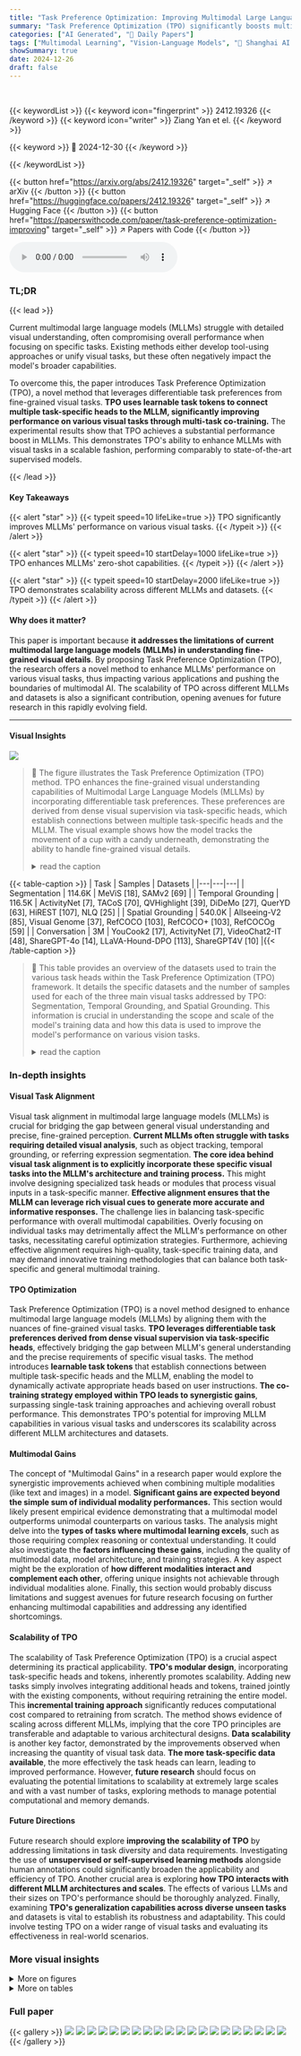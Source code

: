 ```yaml
---
title: "Task Preference Optimization: Improving Multimodal Large Language Models with Vision Task Alignment"
summary: "Task Preference Optimization (TPO) significantly boosts multimodal large language models' visual understanding by aligning them with fine-grained visual tasks via learnable task tokens, achieving 14.6..."
categories: ["AI Generated", "🤗 Daily Papers"]
tags: ["Multimodal Learning", "Vision-Language Models", "🏢 Shanghai AI Laboratory",]
showSummary: true
date: 2024-12-26
draft: false
---
```


<br>

{{< keywordList >}}
{{< keyword icon="fingerprint" >}} 2412.19326 {{< /keyword >}}
{{< keyword icon="writer" >}} Ziang Yan et el. {{< /keyword >}}
 
{{< keyword >}} 🤗 2024-12-30 {{< /keyword >}}
 
{{< /keywordList >}}

{{< button href="https://arxiv.org/abs/2412.19326" target="_self" >}}
↗ arXiv
{{< /button >}}
{{< button href="https://huggingface.co/papers/2412.19326" target="_self" >}}
↗ Hugging Face
{{< /button >}}
{{< button href="https://paperswithcode.com/paper/task-preference-optimization-improving" target="_self" >}}
↗ Papers with Code
{{< /button >}}



<audio controls>
    <source src="https://ai-paper-reviewer.com/2412.19326/podcast.wav" type="audio/wav">
    Your browser does not support the audio element.
</audio>


### TL;DR


{{< lead >}}

Current multimodal large language models (MLLMs) struggle with detailed visual understanding, often compromising overall performance when focusing on specific tasks. Existing methods either develop tool-using approaches or unify visual tasks, but these often negatively impact the model's broader capabilities. 

To overcome this, the paper introduces Task Preference Optimization (TPO), a novel method that leverages differentiable task preferences from fine-grained visual tasks.  **TPO uses learnable task tokens to connect multiple task-specific heads to the MLLM, significantly improving performance on various visual tasks through multi-task co-training.** The experimental results show that TPO achieves a substantial performance boost in MLLMs. This demonstrates TPO's ability to enhance MLLMs with visual tasks in a scalable fashion, performing comparably to state-of-the-art supervised models.

{{< /lead >}}


#### Key Takeaways

{{< alert "star" >}}
{{< typeit speed=10 lifeLike=true >}} TPO significantly improves MLLMs' performance on various visual tasks. {{< /typeit >}}
{{< /alert >}}

{{< alert "star" >}}
{{< typeit speed=10 startDelay=1000 lifeLike=true >}} TPO enhances MLLMs' zero-shot capabilities. {{< /typeit >}}
{{< /alert >}}

{{< alert "star" >}}
{{< typeit speed=10 startDelay=2000 lifeLike=true >}} TPO demonstrates scalability across different MLLMs and datasets. {{< /typeit >}}
{{< /alert >}}

#### Why does it matter?
This paper is important because **it addresses the limitations of current multimodal large language models (MLLMs) in understanding fine-grained visual details**. By proposing Task Preference Optimization (TPO), the research offers a novel method to enhance MLLMs' performance on various visual tasks, thus impacting various applications and pushing the boundaries of multimodal AI.  The scalability of TPO across different MLLMs and datasets is also a significant contribution, opening avenues for future research in this rapidly evolving field.

------
#### Visual Insights



![](https://arxiv.org/html/2412.19326/x1.png)

> 🔼 The figure illustrates the Task Preference Optimization (TPO) method.  TPO enhances the fine-grained visual understanding capabilities of Multimodal Large Language Models (MLLMs) by incorporating differentiable task preferences. These preferences are derived from dense visual supervision via task-specific heads, which establish connections between multiple task-specific heads and the MLLM.  The visual example shows how the model tracks the movement of a cup with a candy underneath, demonstrating the ability to handle fine-grained visual details.
> <details>
> <summary>read the caption</summary>
> Figure 1: TPO uses differentiable task preferences from dense visual supervisions via task-specific heads to enhance MLLMs in fine-grained understanding.
> </details>





{{< table-caption >}}
| Task | Samples | Datasets |
|---|---|---|
| Segmentation | 114.6K | MeViS [18], SAMv2 [69] |
| Temporal Grounding | 116.5K | ActivityNet [7], TACoS [70], QVHighlight [39], DiDeMo [27], QuerYD [63], HiREST [107], NLQ [25] |
| Spatial Grounding | 540.0K | Allseeing-V2 [85], Visual Genome [37], RefCOCO [103], RefCOCO+ [103], RefCOCOg [59] |
| Conversation | 3M | YouCook2 [17], ActivityNet [7], VideoChat2-IT [48], ShareGPT-4o [14], LLaVA-Hound-DPO [113], ShareGPT4V [10] |{{< /table-caption >}}

> 🔼 This table provides an overview of the datasets used to train the various task heads within the Task Preference Optimization (TPO) framework.  It details the specific datasets and the number of samples used for each of the three main visual tasks addressed by TPO: Segmentation, Temporal Grounding, and Spatial Grounding.  This information is crucial in understanding the scope and scale of the model's training data and how this data is used to improve the model's performance on various vision tasks.
> <details>
> <summary>read the caption</summary>
> Table 1: Overview of Datasets Used in TPO for Various Tasks.
> </details>





### In-depth insights


#### Visual Task Alignment
Visual task alignment in multimodal large language models (MLLMs) is crucial for bridging the gap between general visual understanding and precise, fine-grained perception.  **Current MLLMs often struggle with tasks requiring detailed visual analysis**, such as object tracking, temporal grounding, or referring expression segmentation.  **The core idea behind visual task alignment is to explicitly incorporate these specific visual tasks into the MLLM's architecture and training process.**  This might involve designing specialized task heads or modules that process visual inputs in a task-specific manner.  **Effective alignment ensures that the MLLM can leverage rich visual cues to generate more accurate and informative responses.**  The challenge lies in balancing task-specific performance with overall multimodal capabilities.  Overly focusing on individual tasks may detrimentally affect the MLLM's performance on other tasks, necessitating careful optimization strategies.  Furthermore, achieving effective alignment requires high-quality, task-specific training data, and may demand innovative training methodologies that can balance both task-specific and general multimodal training.

#### TPO Optimization
Task Preference Optimization (TPO) is a novel method designed to enhance multimodal large language models (MLLMs) by aligning them with the nuances of fine-grained visual tasks.  **TPO leverages differentiable task preferences derived from dense visual supervision via task-specific heads**, effectively bridging the gap between MLLM's general understanding and the precise requirements of specific visual tasks.  The method introduces **learnable task tokens** that establish connections between multiple task-specific heads and the MLLM, enabling the model to dynamically activate appropriate heads based on user instructions. **The co-training strategy employed within TPO leads to synergistic gains**, surpassing single-task training approaches and achieving overall robust performance.  This demonstrates TPO's potential for improving MLLM capabilities in various visual tasks and underscores its scalability across different MLLM architectures and datasets.

#### Multimodal Gains
The concept of "Multimodal Gains" in a research paper would explore the synergistic improvements achieved when combining multiple modalities (like text and images) in a model.  **Significant gains are expected beyond the simple sum of individual modality performances.** This section would likely present empirical evidence demonstrating that a multimodal model outperforms unimodal counterparts on various tasks.  The analysis might delve into the **types of tasks where multimodal learning excels**, such as those requiring complex reasoning or contextual understanding.  It could also investigate the **factors influencing these gains**, including the quality of multimodal data, model architecture, and training strategies.  A key aspect might be the exploration of **how different modalities interact and complement each other**, offering unique insights not achievable through individual modalities alone.  Finally, this section would probably discuss limitations and suggest avenues for future research focusing on further enhancing multimodal capabilities and addressing any identified shortcomings.

#### Scalability of TPO
The scalability of Task Preference Optimization (TPO) is a crucial aspect determining its practical applicability.  **TPO's modular design**, incorporating task-specific heads and tokens, inherently promotes scalability.  Adding new tasks simply involves integrating additional heads and tokens, trained jointly with the existing components, without requiring retraining the entire model. This **incremental training approach** significantly reduces computational cost compared to retraining from scratch. The method shows evidence of scaling across different MLLMs, implying that the core TPO principles are transferable and adaptable to various architectural designs.  **Data scalability** is another key factor, demonstrated by the improvements observed when increasing the quantity of visual task data.  **The more task-specific data available**, the more effectively the task heads can learn, leading to improved performance. However,  **future research** should focus on evaluating the potential limitations to scalability at extremely large scales and with a vast number of tasks, exploring methods to manage potential computational and memory demands.

#### Future Directions
Future research should explore **improving the scalability of TPO** by addressing limitations in task diversity and data requirements.  Investigating the use of **unsupervised or self-supervised learning methods** alongside human annotations could significantly broaden the applicability and efficiency of TPO. Another crucial area is exploring **how TPO interacts with different MLLM architectures and scales**.  The effects of various LLMs and their sizes on TPO's performance should be thoroughly analyzed.  Finally, examining **TPO's generalization capabilities across diverse unseen tasks** and datasets is vital to establish its robustness and adaptability.  This could involve testing TPO on a wider range of visual tasks and evaluating its effectiveness in real-world scenarios.


### More visual insights

<details>
<summary>More on figures
</summary>


![](https://arxiv.org/html/2412.19326/x2.png)

> 🔼 This figure compares three different learning methods: Preference Optimization (PO), Direct Preference Optimization (DPO), and Task Preference Optimization (TPO).  PO uses a reward model to maximize the likelihood of the model's output given the reward. DPO uses a reference model's output as a preference signal to guide the main model's training. TPO uses visual task annotations as preferences, enabling it to incorporate this information through task-specific heads and tokens.  The diagram illustrates the data flow in each method, indicating which components are frozen or unfrozen during training.  The use of solid and dotted lines visualizes data flow and feedback, respectively. This highlights how TPO incorporates visual task knowledge into the MLLM through jointly maximizing the likelihood of visual task estimations and multimodal dialogue.  In essence, the figure shows the evolution of model training techniques from purely likelihood-based methods to methods incorporating user preferences or visual task-specific information, culminating in TPO.
> <details>
> <summary>read the caption</summary>
> Figure 2: Comparison of Learning Method. A solid line indicates data flow, and a dotted line represents feedback.  and  denote modules that are frozen and unfrozen.
> </details>



![](https://arxiv.org/html/2412.19326/x6.png)

> 🔼 This figure illustrates the overall architecture of the Task Preference Optimization (TPO) method and its training process.  TPO enhances multimodal large language models (MLLMs) by incorporating visual task knowledge. The architecture comprises four key parts: a vision encoder which processes visual input; a connector that integrates visual and textual information; a large language model (LLM) that generates responses; and a series of visual task heads which perform specific visual tasks (like object detection, tracking, etc.). The different colors of the flame symbols indicate which components of the model are updated during each of the three training stages.  In essence, the diagram visually depicts how TPO fine-tunes these individual parts jointly to improve MLLM's multimodal performance and visual task-specific accuracy.
> <details>
> <summary>read the caption</summary>
> Figure 3: Overall Pipeline of TPO. The architecture of Task Preference Optimization (TPO) consists of four main components: (1) a vision encoder, (2) a connector, (3) a large language model, and (4) a series of visual task heads. Differently colored flame symbols indicate which components are unfrozen at various stages of the training process.
> </details>



![](https://arxiv.org/html/2412.19326/x7.png)

> 🔼 This table presents the results of the Grounded Question Answering (Grounded QA) task.  The table compares the performance of several models, including VideoChat-TPO (the proposed method), on several metrics relevant to the task.  These metrics likely include accuracy (Acc), intersection over prediction (IoP), and Intersection over Union (IoU) at various thresholds, which measure the model's ability to both correctly answer questions and accurately locate the relevant visual information within the video.
> <details>
> <summary>read the caption</summary>
> Table 3: Performance on Grounded QA.
> </details>



![](https://arxiv.org/html/2412.19326/x8.png)

> 🔼 This table presents a quantitative comparison of the model's performance on several image understanding benchmarks.  It compares VideoChat-TPO against other state-of-the-art models on metrics such as accuracy and intersection over union (IoU).  The benchmarks likely assess the model's ability to understand and reason about images, possibly including tasks like image classification, object detection, or visual question answering. The results showcase the improvement achieved by the proposed method, highlighting its effectiveness in improving image understanding capabilities.
> <details>
> <summary>read the caption</summary>
> Table 4: Performance on Image Understanding.
> </details>



![](https://arxiv.org/html/2412.19326/x9.png)

> 🔼 Table 5 presents the zero-shot performance of moment retrieval models.  Zero-shot refers to evaluating the model's ability to perform the task without any fine-tuning or specific training on the moment retrieval dataset.  The table compares the performance of VideoChat-TPO against various other models, some of which use LLMs (large language models) and some which don't.  The models are evaluated using metrics such as recall at various Intersection over Union (IoU) thresholds (e.g., R@0.3, R@0.5, R@0.7).  The use of IoU indicates that the model's success in identifying moments is assessed based on the degree of overlap between the predicted moment and the ground truth moment.
> <details>
> <summary>read the caption</summary>
> Table 5: Zero-Shot Performance on Moment Retrieval.Gray means no LLM.
> </details>



![](https://arxiv.org/html/2412.19326/x10.png)

> 🔼 This table presents the results of fine-tuning various models on moment retrieval and highlight detection tasks.  The performance is measured and compared across different models, including those with and without a large language model (LLM).  The 'Gray' annotation indicates models that do not utilize an LLM. The table likely shows metrics such as recall (R@k) at different thresholds (e.g., R@0.3, R@0.5, R@0.7), mean Intersection over Union (mIoU), Mean Average Precision (MAP), and HIT@1. This allows for a comprehensive comparison of performance across different models and task types.
> <details>
> <summary>read the caption</summary>
> Table 6: Fine-tuning Performance on Moment Retrieval and Highlight Detection. Gray means no LLM.
> </details>



![](https://arxiv.org/html/2412.19326/x11.png)

> 🔼 Table 7 displays the results of the spatial grounding task. Spatial grounding involves localizing objects within an image based on textual descriptions.  The table compares the performance of the VideoChat-TPO model against several other methods, including pixel-to-sequence models (VisionLLM-H), pixel-to-embedding approaches (NExT-Chat), and a state-of-the-art expert model (G-DINO).  The VideoChat-TPO model, despite employing a simpler task head, achieves comparable or superior performance to the more complex methods, indicating its effectiveness in handling spatial grounding.
> <details>
> <summary>read the caption</summary>
> Table 7: Spatial Grounding Task. ★★\bigstar★ with a refined decoder.
> </details>



</details>




<details>
<summary>More on tables
</summary>


{{< table-caption >}}
| Model | LLM | Params | Frames | MVBench [48] | VideoMME [22] Overall | VideoMME [22] Short | VideoMME [22] Medium | VideoMME [22] Long | MLVU [117] | M-AVG |
|---|---|---|---|---|---|---|---|---|---|---|---|
| TimeChat [72] | 7B | 96 | 38.5 | 34.3 | 36.9 | 39.1 | 43.1 | 31.8 | 33.9 | 32.1 | 33.6 | 30.9 |
| Video-LLAVA [49] | 7B | 8 | 43.0 | 41.1 | 41.9 | 46.9 | 47.3 | 38.7 | 40.4 | 37.8 | 37.9 | 47.3 |
| ShareGPT4Video [11] | 7B | 16 | 51.2 | 39.9 | 43.6 | 48.3 | 53.6 | 36.3 | 39.3 | 35.0 | 37.9 | 46.4 |
| LLaVA-Next-Video [115] | 7B | 16 | 44.0 | 38.0 | 40.8 | 44.6 | 47.4 | 37.7 | 39.4 | 31.9 | 35.6 | 39.3 |
| ST-LLM [52] | 7B | 64 | 54.9 | 37.9 | 42.3 | 45.7 | 48.4 | 36.8 | 41.4 | 31.3 | 36.9 | - |
| PLLaVA-34B [97] | 34B | 16 | 58.1 | 40.0 | 35.0 | 47.2 | 36.2 | 38.2 | 35.9 | 34.7 | 32.9 | 53.6 |
| Chat-UniVi [33] | 7B | 64 | 40.8 | 40.6 | 45.9 | 45.7 | 51.2 | 41.3 | 47.3 | 39.1 | 43.4 | - |
| VideoChat2 (baseline) [48] | 7B | 16 | 60.4 | 39.5 | 43.8 | 48.3 | 52.8 | 37.0 | 39.4 | 33.2 | 39.2 | 44.5 |
| VideoChat-TPO | 7B | 16 | **66.8** (+6.4) | **48.8** (+9.3) | **53.8** (+10.0) | 58.8 | 64.9 | 46.7 | 50.0 | 41.0 | **46.4** | **54.7** (+10.2) |{{< /table-caption >}}
> 🔼 This table presents a comparison of the performance of various models on multimodal video understanding benchmarks.  The benchmarks include MVBench (Overall, w/o subtitle, w/ subtitle), VideoMME (Short, Medium, Long, AVG, w/o subtitle, w/ subtitle), and MLVU (M-AVG).  Models are compared based on their performance using LLMs of the same generation or with 16 input frames.  The 'w/o s.' and 'w/ s.' columns indicate results without and with subtitles, respectively.  The M-AVG column shows the mean average score across the MLVU benchmark.
> <details>
> <summary>read the caption</summary>
> Table 2: Performance on Multimodal Video Understanding. We compare our model to others using LLMs of the same generation or 16-frame input. w/o s. indicates without subtitle, while w s. indicates with subtitle. M-AVG refers to the mean average of MLVU.
> </details>

{{< table-caption >}}
| Model | Acc@IoP | Acc@GQA | mIoP | IoP@0.3 | IoP@0.5 | mIoU | IoU@0.3 | IoU@0.5 |
|---|---|---|---|---|---|---|---|---|
| VIOLETv2 [23] | 54.9 | 12.8 | 23.6 | 25.1 | 23.3 | 3.1 | 4.3 | 1.3 |
| SeViLA [105] | 72.5 | 16.6 | 29.5 | 34.7 | 22.9 | 21.7 | 29.2 | 13.8 |
| LangRepo [34] | 59.6 | 17.1 | 31.3 | - | 28.7 | 18.5 | - | 12.2 |
| FrozenBiLM NG+ [100] | 73.8 | 17.5 | 24.2 | 28.5 | 23.7 | 9.6 | 13.5 | 6.1 |
| VideoStreaming [65] | 57.4 | 17.8 | 32.2 | - | 31.0 | 19.3 | - | 13.3 |
| LLoVi [110] | 65.9 | 24.3 | **37.3** | - | **36.9** | 20.0 | - | 15.3 |
| HawkEye [90] | - | - | - | - | - | 25.7 | 37.0 | 19.5 |
| VideoChat-TPO | **77.7** | **25.5** | 35.6 | **47.5** | 32.8 | **27.7** | **41.2** | **23.4** |{{< /table-caption >}}
> 🔼 This table presents an ablation study analyzing the impact of different components and data on the performance of the Task Preference Optimization (TPO) model.  Specifically, it investigates the contribution of various visual task heads (temporal, region, mask) and the inclusion of reasoning data on key metrics. The results show the effectiveness of the combined model components and data in achieving high performance.
> <details>
> <summary>read the caption</summary>
> Table 11: Ablation of Reasoning Data and Head Performance.
> </details>

{{< table-caption >}}
| Model | MM IU [60] | SEED2<sub>I</sub> [41] | SEED2<sub>M</sub> [41] |
|---|---|---|---|
| LLaVA-v1.5 [51] | 19.2 | 58.3 | 39.2 |
| ShareGPT4V [10] | 18.5 | - | - |
| OpenFlamingo [2] | 22.3 | 36.6 | 43.5 |
| LLaVA-Interleave [43] | 32.4 | - | - |
| VideoChat2 [48] | 35.0 | 26.5 | 27.6 |
| VideoChatGPT [57] | - | 38.3 | 49.8 |
| InternLM-XComposer [19] | 21.9 | 65.4 | 49.8 |
| VideoChat-TPO | **40.2** (+5.2) | **67.3** (+40.8) | **70.0** (+42.4) |{{< /table-caption >}}
> 🔼 This table presents an ablation study analyzing the impact of different components and data on the performance of the Task Preference Optimization (TPO) method.  It shows the results of various model configurations, systematically removing or adding components such as the temporal head (T), region head (R), and mask head (M), as well as including or excluding conversation data (C). The performance is measured using three metrics derived from different datasets: R1@0.5 from Charades-STA (a moment retrieval dataset); Acc@0.5 (average accuracy at IoU threshold of 0.5) across COCO datasets (evaluating region-based tasks); and J&F (Jaccard & F1-score) from Ref-YouTube-VOS (a referring video object segmentation dataset).  Each row represents a specific model configuration, indicating which components were included during training. This table helps to understand the contribution of each component and the dataset to the overall model performance.
> <details>
> <summary>read the caption</summary>
> Table 12: Impact of TPO Components and Data. T, R, M, and C denote temporal head, region head, mask head, and conversation data respectively. R1@0.5 means R1@0.5 in Charades-STA, Acc@0.5 represents the mean of Acc@0.5 in all COCO datasets, 𝒥𝒥\mathcal{J}caligraphic_J&ℱℱ\mathcal{F}caligraphic_F means 𝒥𝒥\mathcal{J}caligraphic_J&ℱℱ\mathcal{F}caligraphic_F in Ref-YouTube-VOS.
> </details>

{{< table-caption >}}
| Model | Charades-STA [24] |  |  |  |  |
|---|---|---|---|---|---| 
|  | R@0.3 | R@0.5 | R@0.7 | mIoU |  |
|---|---|---|---|---|---| 
| UniVTG [50] | 44.1 | 25.2 | 10.0 | 27.1 |  |
| VideoChat2 [48] | 38.0 | 14.3 | 3.8 | 24.6 |  |
| VTimeLLM [29] | 51.0 | 27.5 | 11.4 | 31.2 |  |
| TimeChat [72] | - | 32.2 | 13.4 | - |  |
| HawkEye [90] | 50.6 | 31.4 | 14.5 | 33.7 |  |
| ChatVTG [66] | 52.7 | 33.0 | 15.9 | 34.9 |  |
| VideoChat-TPO | **58.3** | **40.2** | **18.4** | **38.1** |  |{{< /table-caption >}}
> 🔼 This table presents the performance of various models on the MVBench benchmark, a challenging dataset designed for evaluating multimodal video understanding capabilities. It showcases the accuracy scores of different models across multiple fine-grained video tasks.  The results highlight the strengths and weaknesses of various approaches in terms of temporal perception and reasoning abilities.  These scores provide a comprehensive evaluation of the models' capacity to understand and reason about complex video scenarios.
> <details>
> <summary>read the caption</summary>
> Table 13: Results on MVBench Multi-choice Question Answering.
> </details>

{{< table-caption >}}
| Model | Charades-STA [24] |  |  |  | QVHighlight [39] |  |  |
|---|---|---|---|---|---|---|---| 
|  | R@0.3 | R@0.5 | R@0.7 | mIoU | mAP | HIT@1 |
|---|---|---|---|---|---|---|---| 
| M-DETR [39] | 65.8 | 52.1 | 30.6 | 45.5 | 35.7 | 55.6 |
| QD-DETR [62] | - | 57.3 | 32.6 | - | 38.9 | 62.4 |
| UniVTG [50] | 72.6 | 60.2 | 38.6 | 52.2 | 40.5 | 66.3 |
| TimeChat [72] | - | 46.7 | 23.7 | - | 21.7 | 37.9 |
| HawkEye [90] | 72.5 | 58.3 | 28.8 | - | - | - |
| VideoChat-TPO | **77.0** | **65.0** | **40.7** | **55.0** | 38.8 | 66.2 |{{< /table-caption >}}
> 🔼 Table 14 presents a quantitative analysis of the Multimodal Multi-Image Understanding (MMIU) benchmark [60].  It evaluates the performance of various models across multiple image understanding tasks. The 'Overall' score represents the average performance across all tasks, while other columns likely detail performance on specific sub-tasks within the MMIU benchmark. Accuracy serves as the primary evaluation metric for the table.
> <details>
> <summary>read the caption</summary>
> Table 14: Quantitative results of MMIU [60]. Accuracy is the metric, and the Overall score is computed across all tasks.
> </details>

{{< table-caption >}}
| Methods | RefCOCO [103] |  |  |  | 
|---|---|---|---|---|
|  | val | testA | testB |  | 
| MAttNet ★ [104] | 76.4 | 80.4 | 69.3 |  | 
| OFA-L [82] | 80.0 | 83.7 | 76.4 |  | 
| G-DINO-L ★ [53] | 90.6 | 93.2 | 88.2 |  | 
| VisionLLM-H [84] | - | 86.7 | - |  | 
| Shikra-7B [8] | 87.0 | 90.6 | 80.2 |  | 
| NExT-Chat-7B [109] | 85.5 | 90.0 | 77.9 |  | 
| VideoChat-TPO | 85.9 | 90.8 | 81.3 |  | {{< /table-caption >}}
> 🔼 This table presents the ablation study on the impact of different vision tasks included in the training process of the Task Preference Optimization (TPO) method. It shows the performance of the model when trained with various combinations of tasks: temporal grounding, spatial grounding, and segmentation. The results demonstrate the effect of each task on the overall performance and the synergistic effect when multiple tasks are combined.
> <details>
> <summary>read the caption</summary>
> Table 15: Ablation task datasets.
> </details>

{{< table-caption >}}
| Model | LaSOT [21] |  |  | GOT-10k [30] |  |  |
|---|---|---|---|---|---|---|
|  | Success | P<sub>norm</sub> | P | Overlap | SR0.5 | SR0.75 |
|---|---|---|---|---|---|---|
| SiamFC [5] | 33.6 | 42.0 | 33.9 | 34.8 | 35.3 | 9.8 |
| ATOM [16] | 51.5 | - | - | 55.6 | 63.4 | 40.2 |
| SiamRPN++ [40] | 49.6 | 56.9 | 49.1 | 51.8 | 61.8 | 32.5 |
| SiamFC++ [98] | 54.4 | 62.3 | 54.7 | 59.5 | 69.5 | 47.9 |
| LLaVA-1.5 [51] | 19.4 | 16.5 | 12.8 | 23.5 | 20.2 | 9.7 |
| Merlin [102] | 39.8 | 40.2 | 38.1 | 51.4 | 55.9 | 42.8 |
| VideoChat-TPO | **69.4** | **80.1** | **76.9** | **70.6** | **79.8** | **66.0** |{{< /table-caption >}}
> 🔼 This table details the hyperparameters and training settings used in the Task Preference Optimization (TPO) method, specifically for the VideoChat2 model.  It breaks down the configuration across different stages of the training process, outlining learning rates (LR) for various components like the vision encoder, connector, task heads (temporal, region, mask), task tokens, and the Large Language Model (LLM) fine-tuned with LoRA.  The table also shows the optimizers used (AdamW), weight decay, input resolution, frame count, LoRA rank and alpha for the LLM, warmup ratio, batch size, epochs, and the numerical precision (DeepSpeed bf16). The different stages reflect the incremental introduction and training of these elements: Stage 1 focuses on task assignment and LoRA training of the LLM; Stage 2 fine-tunes task heads and tokens; and Stage 3 jointly trains all components, including multimodal conversation data.
> <details>
> <summary>read the caption</summary>
> Table 16: Training Settings of VideoChat-TPO. Con. means conversation data and LR means learning rate.
> </details>

{{< table-caption >}}
| Method | Ref-YouTube-VOS [74] |  |  | MeViS [18] |  |  | 
|---|---|---|---|---|---|---|
|  | 𝒥 | ℱ |  | 𝒥 | ℱ |  |
| ReferFormer [93] | 62.9 | 61.3 | 64.6 | 31.0 | 29.8 | 32.2 |
| OnlineRefer [92] | 62.9 | 61.0 | 64.7 | - | - | - |
| LISA [38] | 52.6 | 52.1 | 53.0 | - | - | - |
| VideoLISA [4] | 63.7 | **61.7** | 63.7 | 44.4 | 41.3 | 47.6 |
| VideoChat-TPO | **63.9** | 52.3 | **75.4** | **47.0** | **42.6** | **51.3** |{{< /table-caption >}}
> 🔼 This table details the datasets used for training the Task Preference Optimization (TPO) model.  It's broken down by training stage (1, 2, and 3), with each stage focusing on different aspects of model training.  Stage 1 focuses on task assignment, using smaller datasets to teach the model to identify the task type. Stage 2 concentrates on training the visual task heads, utilizing significantly larger datasets for each task. Stage 3 involves multi-task training, combining large datasets for all tasks and incorporating a large multimodal conversation dataset to optimize overall performance and alignment between tasks. Note that temporal grounding is composed of moment retrieval and highlight detection subtasks.
> <details>
> <summary>read the caption</summary>
> Table 17: Training Datasets. The temporal grounding includes two subtasks: moment retrieval and highlight detection.
> </details>

</details>




### Full paper

{{< gallery >}}
<img src="https://ai-paper-reviewer.com/2412.19326/1.png" class="grid-w50 md:grid-w33 xl:grid-w25" />
<img src="https://ai-paper-reviewer.com/2412.19326/2.png" class="grid-w50 md:grid-w33 xl:grid-w25" />
<img src="https://ai-paper-reviewer.com/2412.19326/3.png" class="grid-w50 md:grid-w33 xl:grid-w25" />
<img src="https://ai-paper-reviewer.com/2412.19326/4.png" class="grid-w50 md:grid-w33 xl:grid-w25" />
<img src="https://ai-paper-reviewer.com/2412.19326/5.png" class="grid-w50 md:grid-w33 xl:grid-w25" />
<img src="https://ai-paper-reviewer.com/2412.19326/6.png" class="grid-w50 md:grid-w33 xl:grid-w25" />
<img src="https://ai-paper-reviewer.com/2412.19326/7.png" class="grid-w50 md:grid-w33 xl:grid-w25" />
<img src="https://ai-paper-reviewer.com/2412.19326/8.png" class="grid-w50 md:grid-w33 xl:grid-w25" />
<img src="https://ai-paper-reviewer.com/2412.19326/9.png" class="grid-w50 md:grid-w33 xl:grid-w25" />
<img src="https://ai-paper-reviewer.com/2412.19326/10.png" class="grid-w50 md:grid-w33 xl:grid-w25" />
<img src="https://ai-paper-reviewer.com/2412.19326/11.png" class="grid-w50 md:grid-w33 xl:grid-w25" />
<img src="https://ai-paper-reviewer.com/2412.19326/12.png" class="grid-w50 md:grid-w33 xl:grid-w25" />
<img src="https://ai-paper-reviewer.com/2412.19326/13.png" class="grid-w50 md:grid-w33 xl:grid-w25" />
<img src="https://ai-paper-reviewer.com/2412.19326/14.png" class="grid-w50 md:grid-w33 xl:grid-w25" />
<img src="https://ai-paper-reviewer.com/2412.19326/15.png" class="grid-w50 md:grid-w33 xl:grid-w25" />
<img src="https://ai-paper-reviewer.com/2412.19326/16.png" class="grid-w50 md:grid-w33 xl:grid-w25" />
<img src="https://ai-paper-reviewer.com/2412.19326/17.png" class="grid-w50 md:grid-w33 xl:grid-w25" />
<img src="https://ai-paper-reviewer.com/2412.19326/18.png" class="grid-w50 md:grid-w33 xl:grid-w25" />
<img src="https://ai-paper-reviewer.com/2412.19326/19.png" class="grid-w50 md:grid-w33 xl:grid-w25" />
<img src="https://ai-paper-reviewer.com/2412.19326/20.png" class="grid-w50 md:grid-w33 xl:grid-w25" />
{{< /gallery >}}